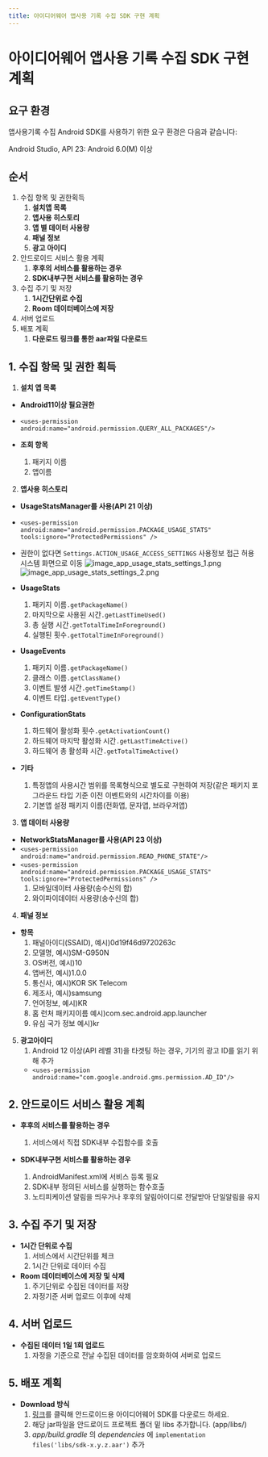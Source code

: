 ```yaml
---
title: 아이디어웨어 앱사용 기록 수집 SDK 구현 계획
---
```


# 아이디어웨어 앱사용 기록 수집 SDK 구현 계획

## 요구 환경

앱사용기록 수집 Android SDK를 사용하기 위한 요구 환경은 다음과 같습니다:

Android Studio,
API 23: Android 6.0(M) 이상

## 순서

1. 수집 항목 및 권한획득
	1. **설치앱 목록**
    2. **앱사용 히스토리**
    3. **앱 별 데이터 사용량**
    4. **패널 정보**
    5. **광고 아이디**
2. 안드로이드 서비스 활용 계획
	1. **후후의 서비스를 활용하는 경우**
    2. **SDK내부구현 서비스를 활용하는 경우**
3. 수집 주기 및 저장
    1. **1시간단위로 수집**
    2. **Room 데이터베이스에 저장**
4. 서버 업로드
5. 배포 계획
    1. **다운로드 링크를 통한 aar파일 다운로드**

## 1. **수집 항목 및 권한 획득**

1. **설치 앱 목록**
- **Android11이상 필요권한**
- `<uses-permission android:name="android.permission.QUERY_ALL_PACKAGES"/>`

- **조회 항목**
    1. 패키지 이름
    2. 앱이름

2. **앱사용 히스토리**
- **UsageStatsManager를 사용(API 21 이상)**
- `<uses-permission android:name="android.permission.PACKAGE_USAGE_STATS"
								tools:ignore="ProtectedPermissions" />`
- 권한이 없다면 `Settings.ACTION_USAGE_ACCESS_SETTINGS` 사용정보 접근 허용 시스템 화면으로 이동
![image_app_usage_stats_settings_1.png](image_app_usage_stats_settings_1.png)![image_app_usage_stats_settings_2.png](image_app_usage_stats_settings_2.png)

- **UsageStats**
    1. 패키지 이름`.getPackageName()`
    2. 마지막으로 사용된 시간`.getLastTimeUsed()`
    3. 총 실행 시간`.getTotalTimeInForeground()`
    4. 실행된 횟수`.getTotalTimeInForeground()`

- **UsageEvents**
    1. 패키지 이름`.getPackageName()`
    2. 클래스 이름`.getClassName()`
    3. 이벤트 발생 시간`.getTimeStamp()`
    4. 이벤트 타입`.getEventType()`

- **ConfigurationStats**
    1. 하드웨어 활성화 횟수`.getActivationCount()`
    2. 하드웨어 마지막 활성화 시간`.getLastTimeActive()`
    3. 하드웨어 총 활성화 시간`.getTotalTimeActive()`

- **기타**
    1. 특정앱의 사용시간 범위를 목록형식으로 별도로 구현하여 저장(같은 패키지 포그라운드 타입 기준 이전 이벤트와의 시간차이를 이용)
    2. 기본앱 설정 패키지 이름(전화앱, 문자앱, 브라우저앱)

3. **앱 데이터 사용량**
- **NetworkStatsManager를 사용(API 23 이상)**
- `<uses-permission android:name="android.permission.READ_PHONE_STATE"/>`
- `<uses-permission android:name="android.permission.PACKAGE_USAGE_STATS"
        tools:ignore="ProtectedPermissions" />`
    1. 모바일데이터 사용량(송수신의 합)
    2. 와이파이데이터 사용량(송수신의 합)

4. **패널 정보**
- **항목**
    1. 패널아이디(SSAID), 예시)0d19f46d9720263c
    2. 모델명, 예시)SM-G950N
    3. OS버전, 예시)10
    4. 앱버전, 예시)1.0.0
    5. 통신사, 예시)KOR SK Telecom
    6. 제조사, 예시)samsung
    7. 언어정보, 예시)KR
    8. 홈 런처 패키지이름 예시)com.sec.android.app.launcher
    9. 유심 국가 정보 예시)kr

5. **광고아이디**
    1. Android 12 이상(API 레벨 31)을 타겟팅 하는 경우, 기기의 광고 ID를 읽기 위해 추가
    - `<uses-permission android:name="com.google.android.gms.permission.AD_ID"/>`

## 2. **안드로이드 서비스 활용 계획**
- **후후의 서비스를 활용하는 경우**	
    1. 서비스에서 직접 SDK내부 수집함수를 호출

- **SDK내부구현 서비스를 활용하는 경우**	
    1. AndroidManifest.xml에 서비스 등록 필요
    2. SDK내부 정의된 서비스를 실행하는 함수호출
    3. 노티피케이션 알림을 띄우거나 후후의 알림아이디로 전달받아 단일알림을 유지

## 3. **수집 주기 및 저장**
- **1시간 단위로 수집**	
    1. 서비스에서 시간단위를 체크
    2. 1시간 단위로 데이터 수집 
- **Room 데이터베이스에 저장 및 삭제**	
    1. 주기단위로 수집된 데이터를 저장
    2. 자정기준 서버 업로드 이후에 삭제

## 4. **서버 업로드**
- **수집된 데이터 1일 1회 업로드**	
    1. 자정을 기준으로 전날 수집된 데이터를 암호화하여 서버로 업로드

## 5. **배포 계획**
- **Download 방식**
    1. [링크](https://ideaware-mobile.s3.ap-northeast-2.amazonaws.com/sdks/sdk-1.0.0.aar)를 클릭해 안드로이드용 아이디어웨어 SDK를 다운로드 하세요.
    2. 해당 jar파일을 안드로이드 프로젝트 폴더 밑 libs 추가합니다. (app/libs/)
    3. *app/build.gradle* 의 *dependencies* 에 `implementation files('libs/sdk-x.y.z.aar')` 추가
